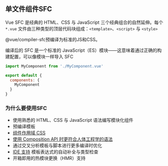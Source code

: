 ## 单文件组件SFC



Vue SFC 是经典的 HTML、CSS 与 JavaScript 三个经典组合的自然延伸。每个 `*.vue` 文件由三种类型的顶层代码块组成：`<template>`、`<script>` 与 `<style>`

@vue/compiler-sfc预编译为标准的JS和CSS。

编译后的 SFC 是一个标准的 JavaScript（ES）模块——这意味着通过正确的构建配置，可以像模块一样导入 SFC

```js
import MyComponent from './MyComponent.vue'

export default {
  components: {
    MyComponent
  }
}
```



### 为什么要使用SFC



* 使用熟悉的 HTML、CSS 与 JavaScript 语法编写模块化组件
* 预编译模板
* [组件作用域 CSS](https://v3.cn.vuejs.org/api/sfc-style)
* [使用 Composition API 时更符合人体工程学的语法](https://v3.cn.vuejs.org/api/sfc-script-setup)
* 通过交叉分析模板与脚本进行更多编译时优化
* [IDE 支持](https://v3.cn.vuejs.org/api/sfc-tooling.html#ide-support) 模板表达式的自动补全与类型检查
* 开箱即用的热模块更换（HMR）支持